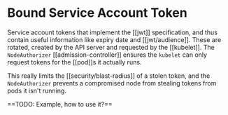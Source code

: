 # Bound Service Account Token
Service account tokens that implement the [[jwt]] specification, and thus contain useful information like expiry date and [[jwt/audience]]. These are rotated, created by the API server and requested by the [[kubelet]]. The `NodeAuthorizer` [[admission-controller]] ensures the `kubelet` can only request tokens for the [[pod]]s it actually runs.

This really limits the [[security/blast-radius]] of a stolen token, and the `NodeAuthorizer` prevents a compromised node from stealing tokens from pods it isn't running.

==TODO: Example, how to use it?==

